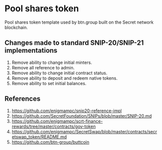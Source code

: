# Pool shares token 

Pool shares token template used by btn.group built on the Secret network blockchain.

## Changes made to standard SNIP-20/SNIP-21 implementations

1. Remove ability to change initial minters.
2. Remove all reference to admin.
3. Remove ability to change initial contract status.
4. Remove ability to deposit and redeem native tokens.
5. Remove ability to set initial balances.

## References

1. https://github.com/enigmampc/snip20-reference-impl
2. https://github.com/SecretFoundation/SNIPs/blob/master/SNIP-20.md
3. https://github.com/enigmampc/scrt-finance-rewards/tree/master/contracts/gov-token
4. https://github.com/enigmampc/SecretSwap/blob/master/contracts/secretswap_token/README.md
5. https://github.com/btn-group/buttcoin